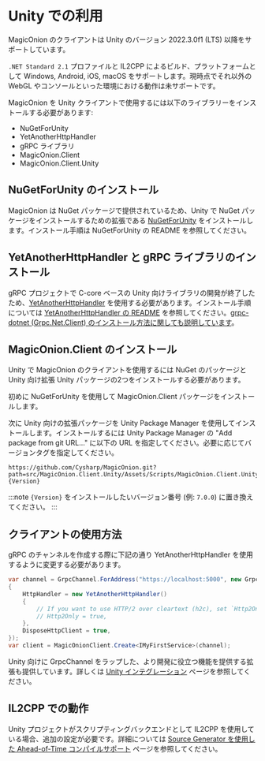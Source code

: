 # Unity での利用
MagicOnion のクライアントは Unity のバージョン 2022.3.0f1 (LTS) 以降をサポートしています。

`.NET Standard 2.1` プロファイルと IL2CPP によるビルド、プラットフォームとして Windows, Android, iOS, macOS をサポートします。現時点でそれ以外の WebGL やコンソールといった環境における動作は未サポートです。

MagicOnion を Unity クライアントで使用するには以下のライブラリーをインストールする必要があります:

- NuGetForUnity
- YetAnotherHttpHandler
- gRPC ライブラリ
- MagicOnion.Client
- MagicOnion.Client.Unity

## NuGetForUnity のインストール

MagicOnion は NuGet パッケージで提供されているため、Unity で NuGet パッケージをインストールするための拡張である [NuGetForUnity](https://github.com/GlitchEnzo/NuGetForUnity) をインストールします。インストール手順は NuGetForUnity の README を参照してください。

## YetAnotherHttpHandler と gRPC ライブラリのインストール

gRPC プロジェクトで C-core ベースの Unity 向けライブラリの開発が終了したため、[YetAnotherHttpHandler](https://github.com/Cysharp/YetAnotherHttpHandler) を使用する必要があります。インストール手順については [YetAnotherHttpHandler の README](https://github.com/Cysharp/YetAnotherHttpHandler) を参照してください。[grpc-dotnet (Grpc.Net.Client) のインストール方法に関しても説明しています](https://github.com/Cysharp/YetAnotherHttpHandler#using-grpc-grpc-dotnet-library)。

## MagicOnion.Client のインストール
Unity で MagicOnion のクライアントを使用するには NuGet のパッケージと Unity 向け拡張 Unity パッケージの2つをインストールする必要があります。

初めに NuGetForUnity を使用して MagicOnion.Client パッケージをインストールします。

次に Unity 向けの拡張パッケージを Unity Package Manager を使用してインストールします。インストールするには Unity Package Manager の "Add package from git URL..." に以下の URL を指定してください。必要に応じてバージョンタグを指定してください。

```
https://github.com/Cysharp/MagicOnion.git?path=src/MagicOnion.Client.Unity/Assets/Scripts/MagicOnion.Client.Unity#{Version}
```

:::note
`{Version}` をインストールしたいバージョン番号 (例: `7.0.0`) に置き換えてください。
:::

## クライアントの使用方法
gRPC のチャンネルを作成する際に下記の通り YetAnotherHttpHandler を使用するように変更する必要があります。

```csharp
var channel = GrpcChannel.ForAddress("https://localhost:5000", new GrpcChannelOptions
{
    HttpHandler = new YetAnotherHttpHandler()
    {
        // If you want to use HTTP/2 over cleartext (h2c), set `Http2Only = true`.
        // Http2Only = true,
    },
    DisposeHttpClient = true,
});
var client = MagicOnionClient.Create<IMyFirstService>(channel);
```

Unity 向けに GrpcChannel をラップした、より開発に役立つ機能を提供する拡張も提供しています。詳しくは [Unity インテグレーション](../integration/unity) ページを参照してください。

## IL2CPP での動作

Unity プロジェクトがスクリプティングバックエンドとして IL2CPP を使用している場合、追加の設定が必要です。詳細については [Source Generator を使用した Ahead-of-Time コンパイルサポート](../source-generator/client) ページを参照してください。
